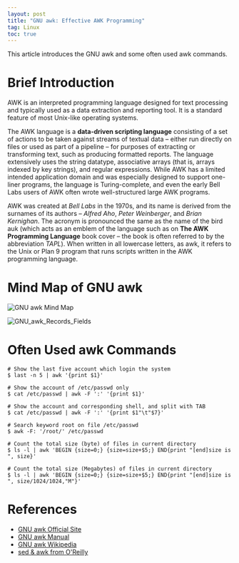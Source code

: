 ```yaml
---
layout: post
title: "GNU awk: Effective AWK Programming"
tag: Linux
toc: true
---
```


This article introduces the GNU awk and some often used awk commands.

<!--more-->

# Brief Introduction

AWK is an interpreted programming language designed for text processing and typically used as a data extraction and reporting tool. It is a standard feature of most Unix-like operating systems.

The AWK language is a **data-driven scripting language** consisting of a set of actions to be taken against streams of textual data – either run directly on files or used as part of a pipeline – for purposes of extracting or transforming text, such as producing formatted reports. The language extensively uses the string datatype, associative arrays (that is, arrays indexed by key strings), and regular expressions. While AWK has a limited intended application domain and was especially designed to support one-liner programs, the language is Turing-complete, and even the early Bell Labs users of AWK often wrote well-structured large AWK programs.

AWK was created at *Bell Labs* in the 1970s, and its name is derived from the surnames of its authors – *Alfred Aho*, *Peter Weinberger*, and *Brian Kernighan*. The acronym is pronounced the same as the name of the bird auk (which acts as an emblem of the language such as on **The AWK Programming Language** book cover – the book is often referred to by the abbreviation *TAPL*). When written in all lowercase letters, as awk, it refers to the Unix or Plan 9 program that runs scripts written in the AWK programming language.

# Mind Map of GNU awk

![GNU awk Mind Map](/assets/GNU_awk.png)

![GNU_awk_Records_Fields](/assets/GNU_awk_Records_Fields.png)

# Often Used awk Commands

```
# Show the last five account which login the system
$ last -n 5 | awk '{print $1}'

# Show the account of /etc/passwd only
$ cat /etc/passwd | awk -F ':' '{print $1}'

# Show the account and corresponding shell, and split with TAB
$ cat /etc/passwd | awk -F ':' '{print $1"\t"$7}'

# Search keyword root on file /etc/passwd
$ awk -F: '/root/' /etc/passwd

# Count the total size (byte) of files in current directory
$ ls -l | awk 'BEGIN {size=0;} {size=size+$5;} END{print "[end]size is ", size}'

# Count the total size (Megabytes) of files in current directory
$ ls -l | awk 'BEGIN {size=0;} {size=size+$5;} END{print "[end]size is ", size/1024/1024,"M"}'
```

# References

* [GNU awk Official Site](https://www.gnu.org/software/gawk/)
* [GNU awk Manual](https://www.gnu.org/software/gawk/manual/)
* [GNU awk Wikipedia](https://en.wikipedia.org/wiki/AWK)
* [sed & awk from O'Reilly](http://docstore.mik.ua/orelly/unix/sedawk/)
